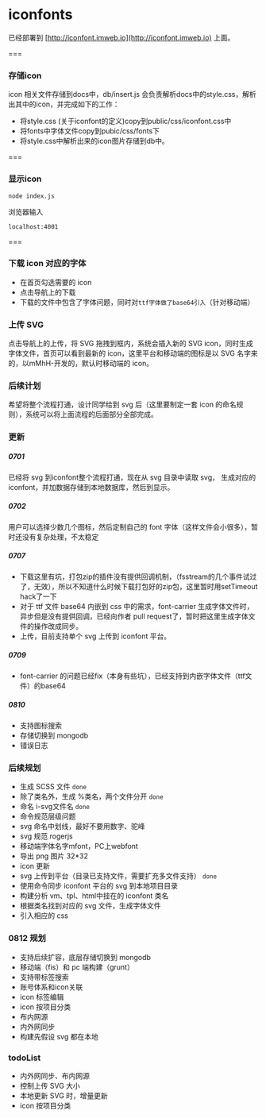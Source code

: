 # iconfonts
已经部署到 [http://iconfont.imweb.io](http://iconfont.imweb.io) 上面。

===
### 存储icon
icon 相关文件存储到docs中，db/insert.js 会负责解析docs中的style.css，解析出其中的icon，并完成如下的工作：
+ 将style.css (关于iconfont的定义)copy到public/css/iconfont.css中
+ 将fonts中字体文件copy到pubic/css/fonts下
+ 将style.css中解析出来的icon图片存储到db中。

===
### 显示icon

```
node index.js
```
浏览器输入

```
localhost:4001
```

===
### 下载 icon 对应的字体
+ 在首页勾选需要的 icon
+ 点击导航上的下载
+ 下载的文件中包含了字体问题，同时对`ttf字体做了base64引入`（针对移动端）

### 上传 SVG
点击导航上的上传，将 SVG 拖拽到框内，系统会插入新的 SVG icon，同时生成字体文件，首页可以看到最新的 icon，这里平台和移动端的图标是以 SVG 名字来的，以mMhH-开发的，默认时移动端的 icon。

### 后续计划
希望将整个流程打通，设计同学给到 svg 后（这里要制定一套 icon 的命名规则），系统可以将上面流程的后面部分全部完成。


### 更新
##### 0701
已经将 svg 到iconfont整个流程打通，现在从 svg 目录中读取 svg， 生成对应的 iconfont，并加数据存储到本地数据库，然后到显示。

##### 0702
用户可以选择少数几个图标，然后定制自己的 font 字体（这样文件会小很多），暂时还没有复杂处理，不太稳定

##### 0707
+ 下载这里有坑，打包zip的插件没有提供回调机制，（fsstream的几个事件试过了，无效），所以不知道什么时候下载打包好的zip包，这里暂时用setTimeout hack了一下
+ 对于 ttf 文件 base64 内嵌到 css 中的需求，font-carrier 生成字体文件时，异步但是没有提供回调，已经向作者 pull request了，暂时把这里生成字体文件的操作改成同步。
+ 上传，目前支持单个 svg 上传到 iconfont 平台。

##### 0709
+ font-carrier 的问题已经fix（本身有些坑），已经支持到内嵌字体文件（ttf文件）的base64

##### 0810
+ 支持图标搜索
+ 存储切换到 mongodb
+ 错误日志

### 后续规划
+ 生成 SCSS 文件    `done`
+ 除了类名外，生成 %类名，两个文件分开  `done`
+ 命名 i-svg文件名  `done`
+ 命令规范层级问题
+ svg 命名中划线，最好不要用数字、驼峰
+ svg 规范 rogerjs
+ 移动端字体名字mfont，PC上webfont
+ 导出 png 图片 32*32
+ icon 更新
+ svg 上传到平台（目录已支持文件，需要扩充多文件支持） `done`
+ 使用命令同步 iconfont 平台的 svg 到本地项目目录
+ 构建分析 vm、tpl、html中挂在的 iconfont 类名
+ 根据类名找到对应的 svg 文件，生成字体文件
+ 引入相应的 css


### 0812 规划
+ 支持后续扩容，底层存储切换到 mongodb
+ 移动端（fis）和 pc 端构建（grunt）
+ 支持带标签搜索
+ 账号体系和icon关联
+ icon 标签编辑
+ icon 按项目分类
+ 布内网源
+ 内外网同步
+ 构建先假设 svg 都在本地

### todoList
+ 内外网同步、布内网源
+ 控制上传 SVG 大小
+ 本地更新 SVG 时，增量更新
+ icon 按项目分类
